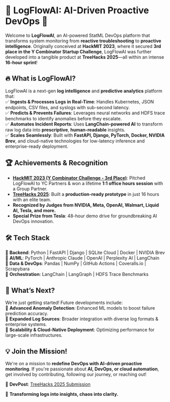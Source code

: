 # 🚀 LogFlowAI: AI-Driven Proactive DevOps 🚀  

Welcome to **LogFlowAI**, an AI-powered StatML DevOps platform that transforms system monitoring from **reactive troubleshooting** to **proactive intelligence**. Originally conceived at **HackMIT 2023**, where it secured **3rd place in the Y Combinator Startup Challenge**, LogFlowAI was further developed into a tangible product at **TreeHacks 2025**—all within an intense **16-hour sprint**!  

## 🔥 What is LogFlowAI?  
LogFlowAI is a next-gen **log intelligence** and **predictive analytics** platform that:  
✅ **Ingests & Processes Logs in Real-Time**: Handles Kubernetes, JSON endpoints, CSV files, and syslogs with sub-second latency.  
✅ **Predicts & Prevents Failures**: Leverages neural networks and HDFS trace benchmarks to identify anomalies before they escalate.  
✅ **Automates Incident Reports**: Uses **LangChain-powered AI** to transform raw log data into **prescriptive**, **human-readable** insights.  
✅ **Scales Seamlessly**: Built with **FastAPI, Django, PyTorch, Docker, NVIDIA Brev**, and cloud-native technologies for low-latency inference and enterprise-ready deployment.  

## 🏆 Achievements & Recognition  
- **[HackMIT 2023 (Y Combinator Challenge - 3rd Place)](https://www.linkedin.com/posts/dhyey-mavani_hackmit-ycombinator-startupchallenge-activity-7110055473663410176-CSP8?utm_source=share&utm_medium=member_desktop&rcm=ACoAAC7MnLYB4MgiT51kej6NgoSpjdYgkqIGC-A)**: Pitched LogFlowAI to YC Partners & won a lifetime **1:1 office hours session** with a Group Partner.  
- **[TreeHacks 2025](https://www.linkedin.com/posts/dhyey-mavani_logflowai-activity-7298515635846742016-8XlE?utm_source=share&utm_medium=member_desktop&rcm=ACoAAC7MnLYB4MgiT51kej6NgoSpjdYgkqIGC-A)**: Built a **production-ready prototype** in just 16 hours with an elite team.  
- **Recognized by Judges from NVIDIA, Meta, OpenAI, Walmart, Liquid AI, Tesla, and more.**  
- **Special Prize from Tesla**: 48-hour demo drive for groundbreaking AI DevOps innovation.  

## 🛠 Tech Stack  
🔹 **Backend**: Python | FastAPI | Django | SQLite Cloud | Docker | NVIDIA Brev  
🔹 **AI/ML**: PyTorch | Anthropic Claude | OpenAI | Perplexity AI | LangChain  
🔹 **Data & DevOps**: Pandas | NumPy | GitHub Actions | Coveralls.io | Scrapybara  
🔹 **Orchestration**: LangChain | LangGraph | HDFS Trace Benchmarks  

## 📌 What’s Next?  
We’re just getting started! Future developments include:  
🔸 **Advanced Anomaly Detection**: Enhanced ML models to boost failure prediction accuracy.  
🔸 **Expanded Log Sources**: Broader integration with diverse log formats & enterprise systems.  
🔸 **Scalability & Cloud-Native Deployment**: Optimizing performance for large-scale infrastructures.  

## 💡 Join the Mission!  
We're on a mission to **redefine DevOps with AI-driven proactive monitoring**. If you're passionate about **AI, DevOps, or cloud automation**, get involved by contributing, following our journey, or reaching out!  

🔗 **DevPost**: [TreeHacks 2025 Submission](https://devpost.com/software/creatorai)  


🚀 **Transforming logs into insights, chaos into clarity.**
